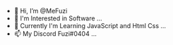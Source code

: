 - 👋 Hi, I’m @MeFuzi
- 👀 I'm Interested in Software ...
- 🌱 Currently I'm Learning JavaScript and Html Css ...
- 📫 My Discord Fuzi#0404 ...

<!---

--->
